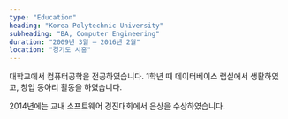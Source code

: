 ```yaml
---
type: "Education"
heading: "Korea Polytechnic University"
subheading: "BA, Computer Engineering"
duration: "2009년 3월 – 2016년 2월"
location: "경기도 시흥"
---
```


대학교에서 컴퓨터공학을 전공하였습니다. 1학년 때 데이터베이스 랩실에서 생활하였고, 창업 동아리 활동을 하였습니다.

2014년에는 교내 소프트웨어 경진대회에서 은상을 수상하였습니다.
